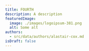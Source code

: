 ```yaml
---
title: FOURTH
description: A description
featuredImage:
  image: ./images/logoipsum-381.png
  alt: Some alt
authors:
  - src/data/authors/alastair-cox.md
isDraft: false
---
```

